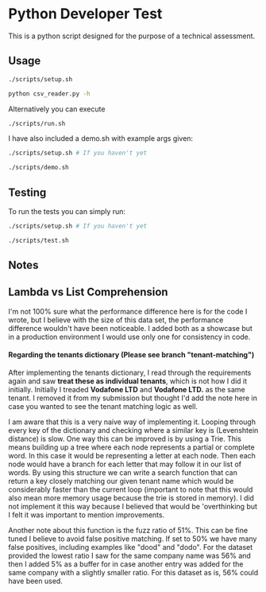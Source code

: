 # Python Developer Test

This is a python script designed for the purpose of a technical assessment.

## Usage

```bash
./scripts/setup.sh

python csv_reader.py -h
```

Alternatively you can execute 
```bash
./scripts/run.sh
```

I have also included a demo.sh with example args given:
```bash
./scripts/setup.sh # If you haven't yet

./scripts/demo.sh
```

## Testing
To run the tests you can simply run:
```bash
./scripts/setup.sh # If you haven't yet

./scripts/test.sh
```

## Notes
## Lambda vs List Comprehension
I'm not 100% sure what the performance difference here is for the code I wrote, but I believe with the size of this
data set, the performance difference wouldn't have been noticeable. I added both as a showcase but in a production
environment I would use only one for consistency in code.

#### Regarding the tenants dictionary (Please see branch "tenant-matching")
After implementing the tenants dictionary, I read through the requirements again and saw **treat these as
individual tenants**, which is not how I did it initially. Initially I treaded **Vodafone LTD** and **Vodafone LTD.**
as the same tenant. I removed it from my submission but thought I'd add the note here in case you wanted to see the
tenant matching logic as well.

I am aware that this is a very naive way of implementing it. Looping through every key of the dictionary and checking
where a similar key is (Levenshtein distance) is slow. 
One way this can be improved is by using a Trie. This means building up a tree where each node represents a partial or 
complete word. In this case it would be representing a letter at each node. Then each node would have a branch for each
letter that may follow it in our list of words. By using this structure we can write a search function that can return
a key closely matching our given tenant name which would be considerably faster than the current loop (important to note
that this would also mean more memory usage because the trie is stored in memory). 
I did not implement it this way because I believed that would be 'overthinking but I felt it was important to mention 
improvements.

Another note about this function is the fuzz ratio of 51%. This can be fine tuned I believe to avoid false positive
matching. If set to 50% we have many false positives, including examples like "dood" and "dodo". For the dataset
provided the lowest ratio I saw for the same company name was 56% and then I added 5% as a buffer for in case another
entry was added for the same company with a slightly smaller ratio. For this dataset as is, 56% could have been used.
